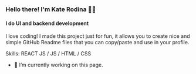 ### Hello there! I'm Kate Rodina 💛💙
#### I do UI and backend development
I love coding!  I made this project just for fun, it allows you to create nice and simple GitHub Readme files that you can copy/paste and use in your profile.

Skills: REACT JS /  JS / HTML / CSS

- 🔭 I’m currently working on this page. 




